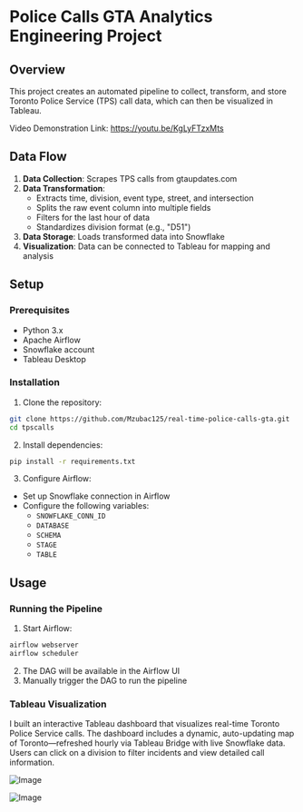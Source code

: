 # Police Calls GTA Analytics Engineering Project

## Overview
This project creates an automated pipeline to collect, transform, and store Toronto Police Service (TPS) call data, which can then be visualized in Tableau.

Video Demonstration Link: https://youtu.be/KgLyFTzxMts

## Data Flow

1. **Data Collection**: Scrapes TPS calls from gtaupdates.com
2. **Data Transformation**:
   - Extracts time, division, event type, street, and intersection
   - Splits the raw event column into multiple fields
   - Filters for the last hour of data
   - Standardizes division format (e.g., "D51")
3. **Data Storage**: Loads transformed data into Snowflake
4. **Visualization**: Data can be connected to Tableau for mapping and analysis

## Setup

### Prerequisites

- Python 3.x
- Apache Airflow
- Snowflake account
- Tableau Desktop

### Installation

1. Clone the repository:
```bash
git clone https://github.com/Mzubac125/real-time-police-calls-gta.git
cd tpscalls
```

2. Install dependencies:
```bash
pip install -r requirements.txt
```

3. Configure Airflow:
- Set up Snowflake connection in Airflow
- Configure the following variables:
  - `SNOWFLAKE_CONN_ID`
  - `DATABASE`
  - `SCHEMA`
  - `STAGE`
  - `TABLE`

## Usage

### Running the Pipeline

1. Start Airflow:
```bash
airflow webserver
airflow scheduler
```

2. The DAG will be available in the Airflow UI
3. Manually trigger the DAG to run the pipeline

### Tableau Visualization
I built an interactive Tableau dashboard that visualizes real-time Toronto Police Service calls. The dashboard includes a dynamic, auto-updating map of Toronto—refreshed hourly via Tableau Bridge with live Snowflake data. Users can click on a division to filter incidents and view detailed call information.

![Image](https://github.com/user-attachments/assets/ad53b857-91fc-44d8-9d25-66e49b0a2a75)

![Image](https://github.com/user-attachments/assets/1b9cab08-bfb5-4de7-87e0-b3adf2a4e60d)
